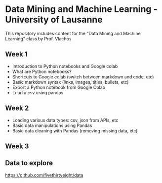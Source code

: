 # Data Mining and Machine Learning - University of Lausanne

This repository includes content for the "Data Mining and Machine Learning" class by Prof. Vlachos


## Week 1
- Introduction to Python notebooks and Google colab
- What are Python notebooks?
- Shortcuts to Google colab (switch between markdown and code, etc)
- Basic markdown syntax (links, images, titles, bullets, etc)
- Export a Python notebook from Google Colab
- Load a csv using pandas

## Week 2
- Loading various data types: csv, json from APIs, etc 
- Basic data manipulations using Pandas
- Basic data cleaning with Pandas (removing missing data, etc)

## Week 3

## Data to explore
https://github.com/fivethirtyeight/data
